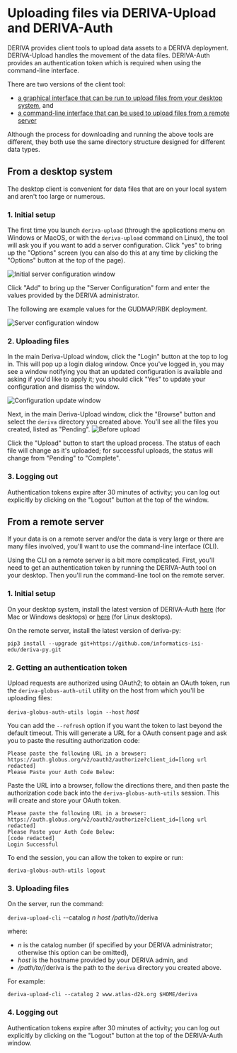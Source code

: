 # Uploading files via DERIVA-Upload and DERIVA-Auth

DERIVA provides client tools to upload data assets to a DERIVA deployment. DERIVA-Upload handles the movement of the data files. DERIVA-Auth provides an authentication token which is required when using the command-line interface.

There are two versions of the client tool: 
* [a graphical interface that can be run to upload files from your desktop system](#from-a-desktop-system), and 
* [a command-line interface that can be used to upload files from a remote server](#from-a-remote-server)

Although the process for downloading and running the above tools are different, they both use the same directory structure designed for different data types. 

## From a desktop system

The desktop client is convenient for data files that are on your local system and aren't too large or numerous.

### 1. Initial setup

The first time you launch `deriva-upload` (through the applications menu on Windows or MacOS, or with the `deriva-upload` command on Linux), the tool will ask you if you want to add a server configuration. Click "yes" to bring up the "Options" screen (you can also do this at any time by clicking the "Options" button at the top of the page).

![Initial server configuration window](images/server-config.blank.png)

Click "Add" to bring up the "Server Configuration" form and enter the values provided by the DERIVA administrator.

The following are example values for the GUDMAP/RBK deployment.

![Server configuration window](images/server-config.gudmap.png)

### 2. Uploading files

In the main Deriva-Upload window, click the "Login" button at the top to log in. This will pop up a login dialog window. Once you've logged in, you may see a window notifying you that an updated configuration is available and asking if you'd like to apply it; you should click "Yes" to update your configuration and dismiss the window.

![Configuration update window](images/update-config.png)


Next, in the main Deriva-Upload window, click the "Browse" button and select the `deriva` directory you created above. You'll see all the files you created, listed as "Pending".
![Before upload](images/pending.png)

Click the "Upload" button to start the upload process. The status of each file will change as it's uploaded; for successful uploads, the status will change from "Pending" to "Complete".

### 3. Logging out

Authentication tokens expire after 30 minutes of activity; you can log out explicitly by clicking on the "Logout" button at the top of the window.


## From a remote server

If your data is on a remote server and/or the data is very large or there are many files involved, you'll want to use the command-line interface (CLI).

Using the CLI on a remote server is a bit more complicated. First, you'll need to get an authentication token by running the DERIVA-Auth tool on your desktop. Then you'll run the command-line tool on the remote server.

### 1. Initial setup

On your desktop system, install the latest version of DERIVA-Auth [here](https://github.com/informatics-isi-edu/deriva-qt/releases) (for Mac or Windows desktops) or [here](https://github.com/informatics-isi-edu/deriva-qt) (for Linux desktops).

On the remote server, install the latest version of deriva-py:
```
pip3 install --upgrade git+https://github.com/informatics-isi-edu/deriva-py.git
```

### 2. Getting an authentication token

Upload requests are authorized using OAuth2; to obtain an OAuth token, run the `deriva-globus-auth-util` utility on the host from which you'll be uploading files:

`deriva-globus-auth-utils login --host` _host_

You can add the `--refresh` option if you want the token to last beyond the default timeout. This will generate a URL for a OAuth consent page and ask you to paste the resulting authorization code:

```
Please paste the following URL in a browser:
https://auth.globus.org/v2/oauth2/authorize?client_id=[long url redacted]
Please Paste your Auth Code Below:
```
Paste the URL into a browser, follow the directions there, and then paste the authorization code back into the `deriva-globus-auth-utils` session. This will create and store your OAuth token.

```
Please paste the following URL in a browser:
https://auth.globus.org/v2/oauth2/authorize?client_id=[long url redacted]
Please Paste your Auth Code Below: 
[code redacted]
Login Successful
```

To end the session, you can allow the token to expire or run:

`deriva-globus-auth-utils logout`

### 3. Uploading files

On the server, run the command:

`deriva-upload-cli` --catalog _n_ _host_ _/path/to/_/deriva

where:

* _n_ is the catalog number (if specified by your DERIVA administrator; otherwise this option can be omitted),
* _host_ is the hostname provided by your DERIVA admin, and 
* _/path/to/_/deriva is the path to the `deriva` directory you created above. 

For example:
```
deriva-upload-cli --catalog 2 www.atlas-d2k.org $HOME/deriva
```

### 4. Logging out

Authentication tokens expire after 30 minutes of activity; you can log out explicitly by clicking on the "Logout" button at the top of the DERIVA-Auth window.









